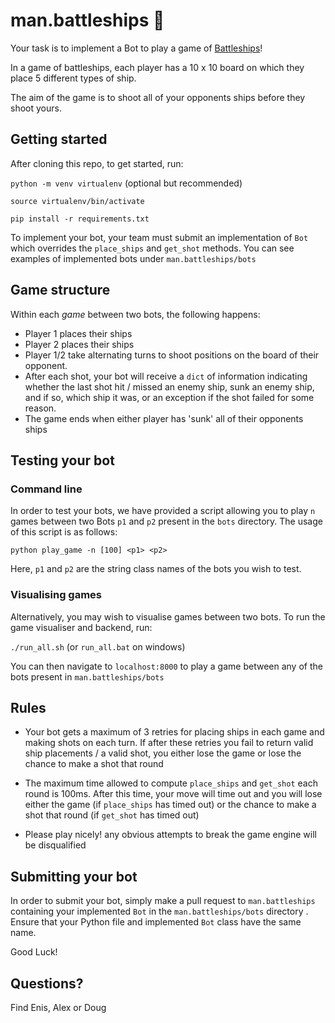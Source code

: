 # man.battleships :ship:


Your task is to implement a Bot to play a game of [Battleships](https://www.thesprucecrafts.com/the-basic-rules-of-battleship-411069)!

In a game of battleships, each player has a 10 x 10 board on which they place 5 different types of ship.

The aim of the game is to shoot all of your opponents ships before they shoot yours.



## Getting started

After cloning this repo, to get started, run:

`python -m venv virtualenv` (optional but recommended)

`source virtualenv/bin/activate`

`pip install -r requirements.txt`

To implement your bot, your team must submit an implementation of `Bot` which
overrides the `place_ships` and `get_shot` methods. You can see examples of implemented bots
under `man.battleships/bots`

## Game structure

Within each *game* between two bots, the following happens:

- Player 1 places their ships
- Player 2 places their ships
- Player 1/2 take alternating turns to shoot positions on the board of
their opponent.
- After each shot, your bot will receive a `dict` of information indicating whether the last shot
hit / missed an enemy ship, sunk an enemy ship, and if so, which ship it was, or an exception if the shot failed for some reason.
- The game ends when either player has 'sunk' all of their opponents ships

## Testing your bot

### Command line

In order to test your bots, we have provided a script allowing you to
play `n` games between two Bots `p1` and `p2` present in the `bots` directory. The usage of this script
is as follows:

`python play_game -n [100] <p1> <p2>`

Here, `p1` and `p2` are the string class names of the bots you wish to test.

### Visualising games

Alternatively, you may wish to visualise games between two bots. To run the game visualiser and backend, run:

`./run_all.sh` (or `run_all.bat` on windows)

You can then navigate to `localhost:8000` to play a game between any of the bots present in `man.battleships/bots`

## Rules
- Your bot gets a maximum of 3 retries for placing ships in each game and
making shots on each turn. If after these retries you fail to return
valid ship placements / a valid shot, you either lose the game or lose the
chance to make a shot that round

- The maximum time allowed to compute `place_ships` and `get_shot` each round is 100ms.
After this time, your move will time out and you will lose either the game (if `place_ships` has timed out) or the
chance to make a shot that round (if `get_shot` has timed out)

- Please play nicely! any obvious attempts to break the game engine will be disqualified

## Submitting your bot

In order to submit your bot, simply make a pull request to `man.battleships` containing your
implemented `Bot` in the `man.battleships/bots` directory .
Ensure that your Python file and implemented `Bot` class have the same name.

Good Luck!

## Questions?

Find Enis, Alex or Doug
